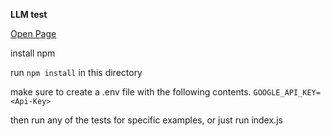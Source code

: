 **LLM test**

[Open Page](https://sentientdragon5.github.io/CMPM-118-LLM-Test/)

install npm

run `npm install` in this directory

make sure to create a .env file with the following contents.
`GOOGLE_API_KEY=<Api-Key>`

then run any of the tests for specific examples, or just run index.js
